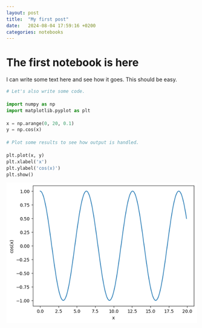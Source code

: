 ```yaml
---
layout: post
title:  "My first post"
date:   2024-08-04 17:59:16 +0200
categories: notebooks
---
```



# The first notebook is here

I can write some text here and see how it goes. This should be easy.


```python
# Let's also write some code.

import numpy as np
import matplotlib.pyplot as plt

x = np.arange(0, 20, 0.1)
y = np.cos(x)

# Plot some results to see how output is handled.

plt.plot(x, y)
plt.xlabel('x')
plt.ylabel('cos(x)')
plt.show()
```


    
![png](/assets/2024-08-04-my-first-post_files/2024-08-04-my-first-post_1_0.png)